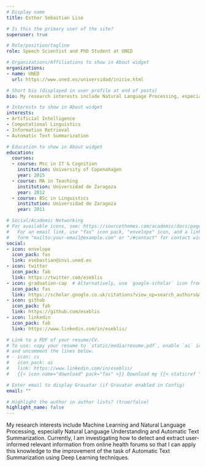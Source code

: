 ```yaml
---
# Display name
title: Esther Sebastian Liso

# Is this the primary user of the site?
superuser: true

# Role/position/tagline
role: Speech Scientist and PhD Student at UNED

# Organizations/Affiliations to show in About widget
organizations:
- name: UNED
  url: https://www.uned.es/universidad/inicio.html

# Short bio (displayed in user profile at end of posts)
bio: My research interests include Natural Language Processing, especially Natural Language Understanding and Automatic Text Summarization.

# Interests to show in About widget
interests:
- Artificial Intelligence
- Computational Linguistics
- Information Retrieval
- Automatic Text Summarization

# Education to show in About widget
education:
  courses:
  - course: Msc in IT & Cognition
    institution: University of Copenahagen
    year: 2015
  - course: MA in Teaching
    institution: Universidad de Zaragoza
    year: 2012
  - course: BSc in Linguistics
    institution: Universidad de Zaragoza
    year: 2011

# Social/Academic Networking
# For available icons, see: https://sourcethemes.com/academic/docs/page-builder/#icons
#   For an email link, use "fas" icon pack, "envelope" icon, and a link in the
#   form "mailto:your-email@example.com" or "/#contact" for contact widget.
social:
- icon: envelope
  icon_pack: fas
  link: esebastian@invi.uned.es
- icon: twitter
  icon_pack: fab
  link: https://twitter.com/eseblis
- icon: graduation-cap  # Alternatively, use `google-scholar` icon from `ai` icon pack
  icon_pack: fas
  link: https://scholar.google.co.uk/citations?view_op=search_authors&mauthors=esther+sebastian+liso&hl=es&oi=ao
- icon: github
  icon_pack: fab
  link: https://github.com/eseblis
- icon: linkedin
  icon_pack: fab
  link: https://www.linkedin.com/in/eseblis/

# Link to a PDF of your resume/CV.
# To use: copy your resume to `static/media/resume.pdf`, enable `ai` icons in `params.toml`, 
# and uncomment the lines below.
# - icon: cv
#   icon_pack: ai
#   link: https://www.linkedin.com/in/eseblis/
#   {{< icon name="download" pack="fas" >}} Download my {{< staticref "media/demo_resume.pdf" "newtab" >}}resumé{{< /staticref >}}.

# Enter email to display Gravatar (if Gravatar enabled in Config)
email: ""

# Highlight the author in author lists? (true/false)
highlight_name: false
---
```



My research interests include Machine Learning and Natural Language Processing, especially Natural Language Understanding and Automatic Text Summarization. Currently, I am investigating how to detect and extract user-informed relevant information from online health forums so that I can apply this knowledge to the improvement of the task of Automatic Text Summarization using Deep Learning techniques. 
